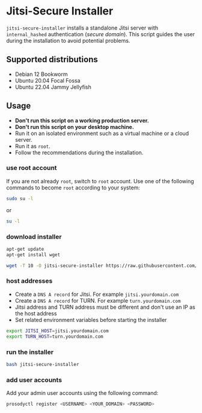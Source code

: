 # Jitsi-Secure Installer

`jitsi-secure-installer` installs a standalone Jitsi server with
`internal_hashed` authentication (_secure domain_). This script guides the user
during the installation to avoid potential problems.

## Supported distributions

- Debian 12 Bookworm
- Ubuntu 20.04 Focal Fossa
- Ubuntu 22.04 Jammy Jellyfish

## Usage

- **Don't run this script on a working production server.**
- **Don't run this script on your desktop machine.**
- Run it on an isolated environment such as a virtual machine or a cloud server.
- Run it as `root`.
- Follow the recommendations during the installation.

### use root account

If you are not already `root`, switch to `root` account. Use one of the
following commands to become `root` according to your system:

```bash
sudo su -l
```

or

```bash
su -l
```

### download installer

```bash
apt-get update
apt-get install wget

wget -T 10 -O jitsi-secure-installer https://raw.githubusercontent.com/jitsi-contrib/installers/main/jitsi-secure/jitsi-secure-installer
```

### host addresses

- Create a `DNS A record` for Jitsi. For example `jitsi.yourdomain.com`
- Create a `DNS A record` for TURN. For example `turn.yourdomain.com`
- Jitsi address and TURN address must be different and don't use an IP as the
  host address
- Set related environment variables before starting the installer

```bash
export JITSI_HOST=jitsi.yourdomain.com
export TURN_HOST=turn.yourdomain.com
```

### run the installer

```bash
bash jitsi-secure-installer
```

### add user accounts

Add your admin user accounts using the following command:

```bash
prosodyctl register <USERNAME> <YOUR_DOMAIN> <PASSWORD>
```

